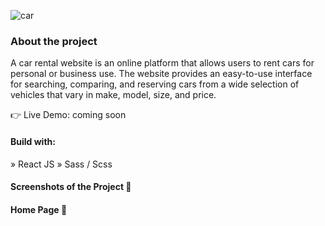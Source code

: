 ![car](https://github.com/Vi042001/car_rental/assets/124107319/280c482b-7723-4793-b507-4cb42b5b6a7f)

### About the project
A car rental website is an online platform that allows users to rent cars for personal or business use. The website provides an easy-to-use interface for searching, comparing, and reserving cars from a wide selection of vehicles that vary in make, model, size, and price.

👉 Live Demo: coming soon

#### Build with:
» React JS
» Sass / Scss

#### Screenshots of the Project 📸
#### Home Page 🏡

